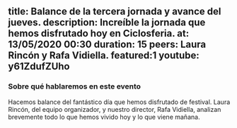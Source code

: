 title: Balance de la tercera jornada y avance del jueves.
description: Increíble la jornada que hemos disfrutado hoy en Ciclosferia.
at: 13/05/2020 00:30
duration: 15
peers: Laura Rincón y Rafa Vidiella. 
featured:1
youtube: y61ZdufZUho
----
### Sobre qué hablaremos en este evento

Hacemos balance del fantástico día que hemos disfrutado de festival. Laura Rincón, del equipo organizador, y nuestro director, Rafa Vidiella, analizan brevemente todo lo que hemos vivido hoy y lo que viene mañana. 
